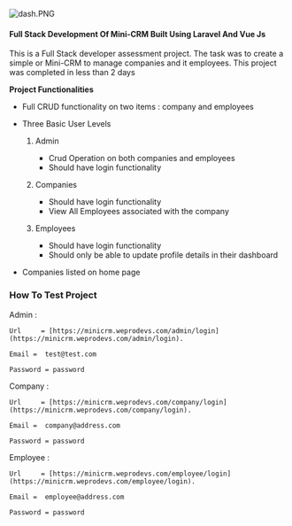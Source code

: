 
![dash.PNG](https://cdn.hashnode.com/res/hashnode/image/upload/v1614299848329/PPtlSBlNk.png)

#### Full Stack Development Of Mini-CRM Built Using Laravel And Vue Js

This is a Full Stack developer assessment project. The task was to create a simple or Mini-CRM to manage companies and it employees. This project was completed in less than 2 days

**Project Functionalities**


- Full CRUD functionality on two items : company and employees

- Three Basic User Levels

     1. Admin

        -  Crud Operation on both companies and employees
        -  Should have login functionality

     2. Companies

         - Should have login functionality
         - View All Employees associated with the company

     3. Employees

         - Should have login functionality 
         - Should only be able to update profile details in their dashboard

- Companies listed on home page

   
### How To Test Project

Admin :  

    Url     = [https://minicrm.weprodevs.com/admin/login](https://minicrm.weprodevs.com/admin/login).

    Email =  test@test.com

    Password = password


Company : 

    Url     = [https://minicrm.weprodevs.com/company/login](https://minicrm.weprodevs.com/company/login).

    Email =  company@address.com

    Password = password


Employee : 

    Url     = [https://minicrm.weprodevs.com/employee/login](https://minicrm.weprodevs.com/employee/login).

    Email =  employee@address.com

    Password = password

